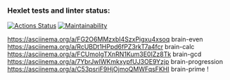### Hexlet tests and linter status:
[![Actions Status](https://github.com/pikassos/fullstack-javascript-project-44/actions/workflows/hexlet-check.yml/badge.svg)](https://github.com/pikassos/fullstack-javascript-project-44/actions)
[![Maintainability](https://api.codeclimate.com/v1/badges/769edc94ab584c4217da/maintainability)](https://codeclimate.com/github/314kass/fullstack-javascript-project-44/maintainability)

https://asciinema.org/a/FG2O6MMzxbI4SzxPigxu4xsoq brain-even  
https://asciinema.org/a/RcUBDt1HPpd6fPZ3rkT7a4fcr brain-calc  
https://asciinema.org/a/FCUmolgTXnRN1Kum3E0IZz8Tk brain-gcd  
https://asciinema.org/a/7YbrJwIWKmkxypfUJ3OE9Yzjp brain-progression  
https://asciinema.org/a/C53psriF9HjOjmoQMWFqsFKHI brain-prime !
